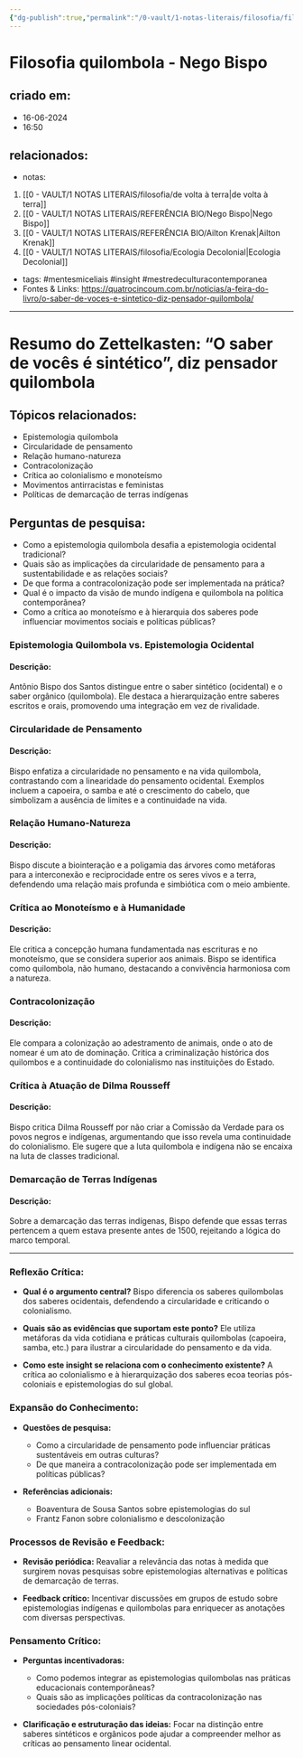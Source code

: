 ```yaml
---
{"dg-publish":true,"permalink":"/0-vault/1-notas-literais/filosofia/filosofia-quilombola-nego-bispo/","tags":["mentesmiceliais","insight","mestredeculturacontemporanea"],"dgHomeLink":true,"dgShowLocalGraph":true,"dgShowFileTree":true,"dgEnableSearch":true}
---
```


# Filosofia quilombola - Nego Bispo

## criado em: 
- 16-06-2024
- 16:50
## relacionados:
- notas:
1. [[0 - VAULT/1 NOTAS LITERAIS/filosofia/de volta à terra\|de volta à terra]]
2. [[0 - VAULT/1 NOTAS LITERAIS/REFERÊNCIA BIO/Nego Bispo\|Nego Bispo]]
3. [[0 - VAULT/1 NOTAS LITERAIS/REFERÊNCIA BIO/Ailton Krenak\|Ailton Krenak]]
4. [[0 - VAULT/1 NOTAS LITERAIS/filosofia/Ecologia Decolonial\|Ecologia Decolonial]]
- tags: #mentesmiceliais #insight #mestredeculturacontemporanea 
- Fontes & Links: https://quatrocincoum.com.br/noticias/a-feira-do-livro/o-saber-de-voces-e-sintetico-diz-pensador-quilombola/
---

# Resumo do Zettelkasten: “O saber de vocês é sintético”, diz pensador quilombola

## Tópicos relacionados:
- Epistemologia quilombola
- Circularidade de pensamento
- Relação humano-natureza
- Contracolonização
- Crítica ao colonialismo e monoteísmo
- Movimentos antirracistas e feministas
- Políticas de demarcação de terras indígenas

## Perguntas de pesquisa:
- Como a epistemologia quilombola desafia a epistemologia ocidental tradicional?
- Quais são as implicações da circularidade de pensamento para a sustentabilidade e as relações sociais?
- De que forma a contracolonização pode ser implementada na prática?
- Qual é o impacto da visão de mundo indígena e quilombola na política contemporânea?
- Como a crítica ao monoteísmo e à hierarquia dos saberes pode influenciar movimentos sociais e políticas públicas?

### Epistemologia Quilombola vs. Epistemologia Ocidental
#### Descrição:
Antônio Bispo dos Santos distingue entre o saber sintético (ocidental) e o saber orgânico (quilombola). Ele destaca a hierarquização entre saberes escritos e orais, promovendo uma integração em vez de rivalidade.

### Circularidade de Pensamento
#### Descrição:
Bispo enfatiza a circularidade no pensamento e na vida quilombola, contrastando com a linearidade do pensamento ocidental. Exemplos incluem a capoeira, o samba e até o crescimento do cabelo, que simbolizam a ausência de limites e a continuidade na vida.

### Relação Humano-Natureza
#### Descrição:
Bispo discute a biointeração e a poligamia das árvores como metáforas para a interconexão e reciprocidade entre os seres vivos e a terra, defendendo uma relação mais profunda e simbiótica com o meio ambiente.

### Crítica ao Monoteísmo e à Humanidade
#### Descrição:
Ele critica a concepção humana fundamentada nas escrituras e no monoteísmo, que se considera superior aos animais. Bispo se identifica como quilombola, não humano, destacando a convivência harmoniosa com a natureza.

### Contracolonização
#### Descrição:
Ele compara a colonização ao adestramento de animais, onde o ato de nomear é um ato de dominação. Critica a criminalização histórica dos quilombos e a continuidade do colonialismo nas instituições do Estado.

### Crítica à Atuação de Dilma Rousseff
#### Descrição:
Bispo critica Dilma Rousseff por não criar a Comissão da Verdade para os povos negros e indígenas, argumentando que isso revela uma continuidade do colonialismo. Ele sugere que a luta quilombola e indígena não se encaixa na luta de classes tradicional.

### Demarcação de Terras Indígenas
#### Descrição:
Sobre a demarcação das terras indígenas, Bispo defende que essas terras pertencem a quem estava presente antes de 1500, rejeitando a lógica do marco temporal.

---

### Reflexão Crítica:
- **Qual é o argumento central?**
  Bispo diferencia os saberes quilombolas dos saberes ocidentais, defendendo a circularidade e criticando o colonialismo.

- **Quais são as evidências que suportam este ponto?**
  Ele utiliza metáforas da vida cotidiana e práticas culturais quilombolas (capoeira, samba, etc.) para ilustrar a circularidade do pensamento e da vida.

- **Como este insight se relaciona com o conhecimento existente?**
  A crítica ao colonialismo e à hierarquização dos saberes ecoa teorias pós-coloniais e epistemologias do sul global.

### Expansão do Conhecimento:
- **Questões de pesquisa:**
  - Como a circularidade de pensamento pode influenciar práticas sustentáveis em outras culturas?
  - De que maneira a contracolonização pode ser implementada em políticas públicas?

- **Referências adicionais:**
  - Boaventura de Sousa Santos sobre epistemologias do sul
  - Frantz Fanon sobre colonialismo e descolonização

### Processos de Revisão e Feedback:
- **Revisão periódica:**
  Reavaliar a relevância das notas à medida que surgirem novas pesquisas sobre epistemologias alternativas e políticas de demarcação de terras.

- **Feedback crítico:**
  Incentivar discussões em grupos de estudo sobre epistemologias indígenas e quilombolas para enriquecer as anotações com diversas perspectivas.

### Pensamento Crítico:
- **Perguntas incentivadoras:**
  - Como podemos integrar as epistemologias quilombolas nas práticas educacionais contemporâneas?
  - Quais são as implicações políticas da contracolonização nas sociedades pós-coloniais?

- **Clarificação e estruturação das ideias:**
  Focar na distinção entre saberes sintéticos e orgânicos pode ajudar a compreender melhor as críticas ao pensamento linear ocidental.